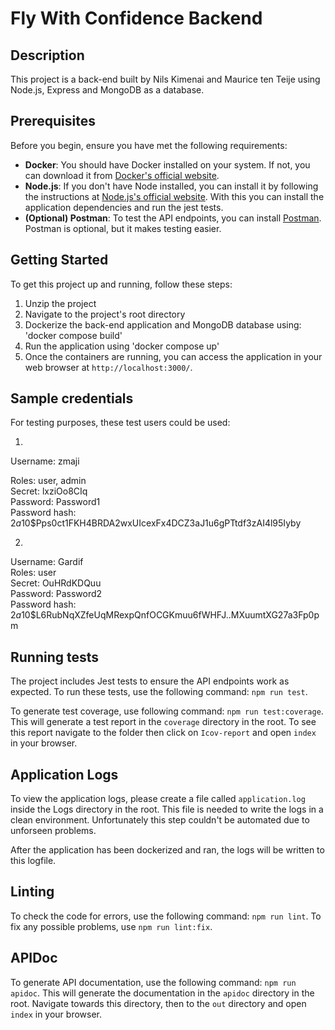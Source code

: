 # Fly With Confidence Backend

## Description

This project is a back-end built by Nils Kimenai and Maurice ten Teije
using Node.js, Express and MongoDB as a database.

## Prerequisites

Before you begin, ensure you have met the following requirements:

- **Docker**: You should have Docker installed on your system. If not, you can
  download it from
  [Docker's official website](https://www.docker.com/products/docker-desktop/).
- **Node.js**: If you don't have Node installed, you can install it by following
  the instructions at
  [Node.js's official website](https://nodejs.org/en).
  With this you can install the application dependencies and run the jest tests.
- **(Optional) Postman**: To test the API endpoints, you can install
  [Postman](https://www.postman.com/downloads/). Postman is optional, but it
  makes testing easier.

## Getting Started

To get this project up and running, follow these steps:

1. Unzip the project
2. Navigate to the project's root directory
3. Dockerize the back-end application and MongoDB database using: 'docker compose build'
4. Run the application using 'docker compose up'
5. Once the containers are running, you can access the application in your web
   browser at `http://localhost:3000/`.

## Sample credentials
For testing purposes, these test users could be used:

1.
Username: zmaji

Roles: user, admin  
Secret: lxziOo8CIq  
Password: Password1  
Password hash: $2a$10$Pps0ct1FKH4BRDA2wxUIcexFx4DCZ3aJ1u6gPTtdf3zAI4l95Iyby

2.
Username: Gardif  
Roles: user  
Secret: OuHRdKDQuu  
Password: Password2  
Password hash: $2a$10$L6RubNqXZfeUqMRexpQnfOCGKmuu6fWHFJ..MXuumtXG27a3Fp0pm

## Running tests
The project includes Jest tests to ensure the API endpoints work as expected. To run these tests, use the following command:
`npm run test`.

To generate test coverage, use following command: `npm run test:coverage`. This will generate a test report in the `coverage` directory in the root. To see this report navigate to the folder then click on `Icov-report` and open `index` in your browser.

## Application Logs
To view the application logs, please create a file called `application.log` inside the Logs directory in the root. This file is needed to write the logs in a clean environment. Unfortunately this step couldn't be automated due to unforseen problems. 

After the application has been dockerized and ran, the logs will be written to this logfile. 

## Linting
To check the code for errors, use the following command: `npm run lint`. To fix any possible problems, use `npm run lint:fix`.

## APIDoc
To generate API documentation, use the following command: `npm run apidoc`. This will generate the documentation in the `apidoc` directory in the root. Navigate towards this directory, then to the `out` directory and open `index` in your browser.
